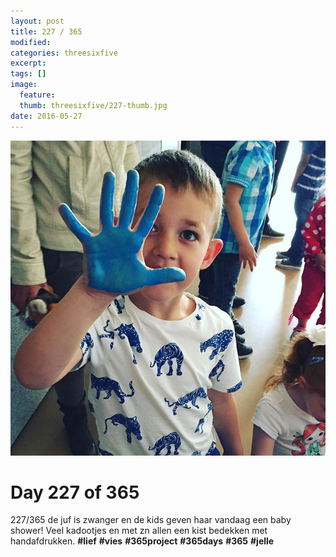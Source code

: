 ```yaml
---
layout: post
title: 227 / 365
modified:
categories: threesixfive
excerpt:
tags: []
image:
  feature: 
  thumb: threesixfive/227-thumb.jpg
date: 2016-05-27
---
```


![227](/images/threesixfive/227.jpg)

# Day 227 of 365

227/365 de juf is zwanger en de kids geven haar vandaag een baby shower! Veel kadootjes en met zn allen een kist bedekken met handafdrukken. **\#lief** **\#vies** **\#365project** **\#365days** **\#365** **\#jelle**
